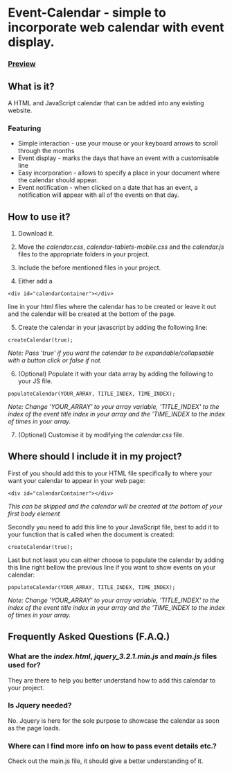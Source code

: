 # Event-Calendar - simple to incorporate web calendar with event display.


### [Preview](klaudijusm.github.io/Event-Calendar/index.html)


## What is it?

A HTML and JavaScript calendar that can be added into any existing website.

### Featuring
- Simple interaction - use your mouse or your keyboard arrows to scroll through the months
- Event display - marks the days that have an event with a customisable line
- Easy incorporation - allows to specify a place in your document where the calendar should appear.
- Event notification - when clicked on a date that has an event, a notification will appear with all of the events on that day.


## How to use it?

1. Download it.

2. Move the _calendar.css_, _calendar-tablets-mobile.css_ and the _calendar.js_
   files to the appropriate folders in your project.

3. Include the before mentioned files in your project.

4. Either add a
```
<div id="calendarContainer"></div>
```
   line in your html files
   where the calendar has to be created or leave it out and the calendar will be
   created at the bottom of the page.

5. Create the calendar in your javascript by adding the following line:
```
createCalendar(true);
```
_Note: Pass 'true' if you want the calendar to be expandable/collapsable with a
button click or false if not._

6. (Optional) Populate it with your data array by adding the following to your JS file.
```
populateCalendar(YOUR_ARRAY, TITLE_INDEX, TIME_INDEX);
```
_Note: Change 'YOUR_ARRAY' to your array variable, 'TITLE_INDEX' to the index of the
event title index in your array and the 'TIME_INDEX to the index of times in your array._

7. (Optional) Customise it by modifying the _calendar.css_ file.


## Where should I include it in my project?

First of you should add this to your HTML file specifically to where your want
your calendar to appear in your web page:
```
<div id="calendarContainer"></div>
```
_This can be skipped and the calendar will be created at the bottom of your first
body element_

Secondly you need to add this line to your JavaScript file, best to add it to
your function that is called when the document is created:
```
createCalendar(true);
```

Last but not least you can either choose to populate the calendar by adding this
line right bellow the previous line if you want to show events on your calendar:
```
populateCalendar(YOUR_ARRAY, TITLE_INDEX, TIME_INDEX);
```
_Note: Change 'YOUR_ARRAY' to your array variable, 'TITLE_INDEX' to the index of the
event title index in your array and the 'TIME_INDEX to the index of times in your array._


## Frequently Asked Questions (F.A.Q.)

### What are the _index.html_, _jquery_3.2.1.min.js_ and _main.js_ files used for?
They are there to help you better understand how to add this calendar to your project.

### Is Jquery needed?
No. Jquery is here for the sole purpose to showcase the calendar as soon as the page loads.

### Where can I find more info on how to pass event details etc.?
Check out the main.js file, it should give a better understanding of it.

